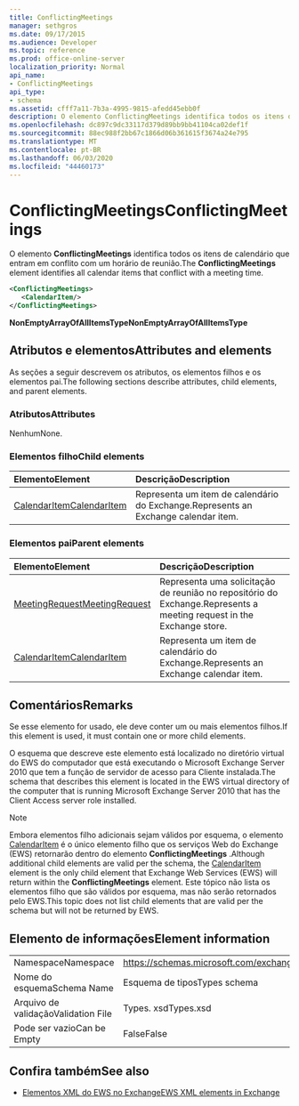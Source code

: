 ```yaml
---
title: ConflictingMeetings
manager: sethgros
ms.date: 09/17/2015
ms.audience: Developer
ms.topic: reference
ms.prod: office-online-server
localization_priority: Normal
api_name:
- ConflictingMeetings
api_type:
- schema
ms.assetid: cfff7a11-7b3a-4995-9815-afedd45ebb0f
description: O elemento ConflictingMeetings identifica todos os itens de calendário que entram em conflito com um horário de reunião.
ms.openlocfilehash: dc897c9dc33117d379d89bb9bb41104ca02def1f
ms.sourcegitcommit: 88ec988f2bb67c1866d06b361615f3674a24e795
ms.translationtype: MT
ms.contentlocale: pt-BR
ms.lasthandoff: 06/03/2020
ms.locfileid: "44460173"
---
```

# <a name="conflictingmeetings"></a><span data-ttu-id="692be-103">ConflictingMeetings</span><span class="sxs-lookup"><span data-stu-id="692be-103">ConflictingMeetings</span></span>

<span data-ttu-id="692be-104">O elemento **ConflictingMeetings** identifica todos os itens de calendário que entram em conflito com um horário de reunião.</span><span class="sxs-lookup"><span data-stu-id="692be-104">The **ConflictingMeetings** element identifies all calendar items that conflict with a meeting time.</span></span> 
  
```xml
<ConflictingMeetings>
   <CalendarItem/>
</ConflictingMeetings>
```

 <span data-ttu-id="692be-105">**NonEmptyArrayOfAllItemsType**</span><span class="sxs-lookup"><span data-stu-id="692be-105">**NonEmptyArrayOfAllItemsType**</span></span>
## <a name="attributes-and-elements"></a><span data-ttu-id="692be-106">Atributos e elementos</span><span class="sxs-lookup"><span data-stu-id="692be-106">Attributes and elements</span></span>

<span data-ttu-id="692be-107">As seções a seguir descrevem os atributos, os elementos filhos e os elementos pai.</span><span class="sxs-lookup"><span data-stu-id="692be-107">The following sections describe attributes, child elements, and parent elements.</span></span>
  
### <a name="attributes"></a><span data-ttu-id="692be-108">Atributos</span><span class="sxs-lookup"><span data-stu-id="692be-108">Attributes</span></span>

<span data-ttu-id="692be-109">Nenhum</span><span class="sxs-lookup"><span data-stu-id="692be-109">None.</span></span>
  
### <a name="child-elements"></a><span data-ttu-id="692be-110">Elementos filho</span><span class="sxs-lookup"><span data-stu-id="692be-110">Child elements</span></span>

|<span data-ttu-id="692be-111">**Elemento**</span><span class="sxs-lookup"><span data-stu-id="692be-111">**Element**</span></span>|<span data-ttu-id="692be-112">**Descrição**</span><span class="sxs-lookup"><span data-stu-id="692be-112">**Description**</span></span>|
|:-----|:-----|
|[<span data-ttu-id="692be-113">CalendarItem</span><span class="sxs-lookup"><span data-stu-id="692be-113">CalendarItem</span></span>](calendaritem.md) <br/> |<span data-ttu-id="692be-114">Representa um item de calendário do Exchange.</span><span class="sxs-lookup"><span data-stu-id="692be-114">Represents an Exchange calendar item.</span></span>  <br/> |
   
### <a name="parent-elements"></a><span data-ttu-id="692be-115">Elementos pai</span><span class="sxs-lookup"><span data-stu-id="692be-115">Parent elements</span></span>

|<span data-ttu-id="692be-116">**Elemento**</span><span class="sxs-lookup"><span data-stu-id="692be-116">**Element**</span></span>|<span data-ttu-id="692be-117">**Descrição**</span><span class="sxs-lookup"><span data-stu-id="692be-117">**Description**</span></span>|
|:-----|:-----|
|[<span data-ttu-id="692be-118">MeetingRequest</span><span class="sxs-lookup"><span data-stu-id="692be-118">MeetingRequest</span></span>](meetingrequest.md) <br/> |<span data-ttu-id="692be-119">Representa uma solicitação de reunião no repositório do Exchange.</span><span class="sxs-lookup"><span data-stu-id="692be-119">Represents a meeting request in the Exchange store.</span></span>  <br/> |
|[<span data-ttu-id="692be-120">CalendarItem</span><span class="sxs-lookup"><span data-stu-id="692be-120">CalendarItem</span></span>](calendaritem.md) <br/> |<span data-ttu-id="692be-121">Representa um item de calendário do Exchange.</span><span class="sxs-lookup"><span data-stu-id="692be-121">Represents an Exchange calendar item.</span></span>  <br/> |
   
## <a name="remarks"></a><span data-ttu-id="692be-122">Comentários</span><span class="sxs-lookup"><span data-stu-id="692be-122">Remarks</span></span>

<span data-ttu-id="692be-123">Se esse elemento for usado, ele deve conter um ou mais elementos filhos.</span><span class="sxs-lookup"><span data-stu-id="692be-123">If this element is used, it must contain one or more child elements.</span></span>
  
<span data-ttu-id="692be-124">O esquema que descreve este elemento está localizado no diretório virtual do EWS do computador que está executando o Microsoft Exchange Server 2010 que tem a função de servidor de acesso para Cliente instalada.</span><span class="sxs-lookup"><span data-stu-id="692be-124">The schema that describes this element is located in the EWS virtual directory of the computer that is running Microsoft Exchange Server 2010 that has the Client Access server role installed.</span></span>
  
> [!NOTE]
> <span data-ttu-id="692be-125">Embora elementos filho adicionais sejam válidos por esquema, o elemento [CalendarItem](calendaritem.md) é o único elemento filho que os serviços Web do Exchange (EWS) retornarão dentro do elemento **ConflictingMeetings** .</span><span class="sxs-lookup"><span data-stu-id="692be-125">Although additional child elements are valid per the schema, the [CalendarItem](calendaritem.md) element is the only child element that Exchange Web Services (EWS) will return within the **ConflictingMeetings** element.</span></span> <span data-ttu-id="692be-126">Este tópico não lista os elementos filho que são válidos por esquema, mas não serão retornados pelo EWS.</span><span class="sxs-lookup"><span data-stu-id="692be-126">This topic does not list child elements that are valid per the schema but will not be returned by EWS.</span></span> 
  
## <a name="element-information"></a><span data-ttu-id="692be-127">Elemento de informações</span><span class="sxs-lookup"><span data-stu-id="692be-127">Element information</span></span>

|||
|:-----|:-----|
|<span data-ttu-id="692be-128">Namespace</span><span class="sxs-lookup"><span data-stu-id="692be-128">Namespace</span></span>  <br/> |https://schemas.microsoft.com/exchange/services/2006/types  <br/> |
|<span data-ttu-id="692be-129">Nome do esquema</span><span class="sxs-lookup"><span data-stu-id="692be-129">Schema Name</span></span>  <br/> |<span data-ttu-id="692be-130">Esquema de tipos</span><span class="sxs-lookup"><span data-stu-id="692be-130">Types schema</span></span>  <br/> |
|<span data-ttu-id="692be-131">Arquivo de validação</span><span class="sxs-lookup"><span data-stu-id="692be-131">Validation File</span></span>  <br/> |<span data-ttu-id="692be-132">Types. xsd</span><span class="sxs-lookup"><span data-stu-id="692be-132">Types.xsd</span></span>  <br/> |
|<span data-ttu-id="692be-133">Pode ser vazio</span><span class="sxs-lookup"><span data-stu-id="692be-133">Can be Empty</span></span>  <br/> |<span data-ttu-id="692be-134">False</span><span class="sxs-lookup"><span data-stu-id="692be-134">False</span></span>  <br/> |
   
## <a name="see-also"></a><span data-ttu-id="692be-135">Confira também</span><span class="sxs-lookup"><span data-stu-id="692be-135">See also</span></span>



- [<span data-ttu-id="692be-136">Elementos XML do EWS no Exchange</span><span class="sxs-lookup"><span data-stu-id="692be-136">EWS XML elements in Exchange</span></span>](ews-xml-elements-in-exchange.md)

